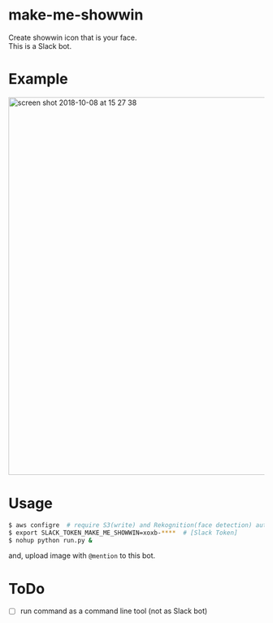 # make-me-showwin
Create showwin icon that is your face.  
This is a Slack bot.

# Example

<img width="743" alt="screen shot 2018-10-08 at 15 27 38" src="https://user-images.githubusercontent.com/1732016/46596034-f7fb6680-cb15-11e8-8670-69105dec1c20.png">


# Usage

```bash
$ aws configre  # require S3(write) and Rekognition(face detection) authority.
$ export SLACK_TOKEN_MAKE_ME_SHOWWIN=xoxb-****  # [Slack Token]
$ nohup python run.py &
```

and, upload image with `@mention` to this bot.

# ToDo
* [ ] run command as a command line tool (not as Slack bot)
